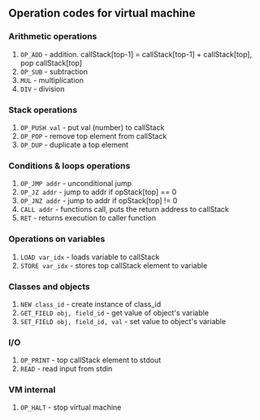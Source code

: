 ## Operation codes for virtual machine

### Arithmetic operations
1. `OP_ADD` - addition. callStack[top-1] = callStack[top-1] + callStack[top], pop callStack[top]
2. `OP_SUB` - subtraction
3. `MUL` - multiplication
4. `DIV` - division

### Stack operations
1. `OP_PUSH val` - put val (number) to callStack
2. `OP_POP` - remove top element from callStack
3. `OP_DUP` - duplicate a top element

### Conditions & loops operations
1. `OP_JMP addr` - unconditional jump
2. `OP_JZ addr` - jump to addr if opStack[top] == 0
3. `OP_JNZ addr` - jump to addr if opStack[top] != 0
4. `CALL addr` - functions call, puts the return address to callStack
5. `RET` - returns execution to caller function

### Operations on variables
1. `LOAD var_idx` - loads variable to callStack
2. `STORE var_idx` - stores top callStack element to variable

### Classes and objects
1. `NEW class_id` - create instance of class_id
2. `GET_FIELD obj, field_id` - get value of object's variable
3. `SET_FIELD obj, field_id, val` - set value to object's variable

### I/O
1. `OP_PRINT` - top callStack element to stdout
2. `READ` - read input from stdin

### VM internal
1. `OP_HALT` - stop virtual machine
